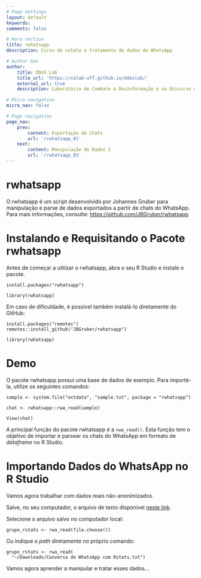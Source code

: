 ```yaml
---
# Page settings
layout: default
keywords:
comments: false

# Hero section
title: rwhatsapp
description: Curso de coleta e tratamento de dados do WhatsApp

# Author box
author:
    title: DDoS Lab
    title_url: 'https://colab-uff.github.io/ddoslab/'
    external_url: true
    description: Laboratório de Combate à Desinformação e ao Discurso de Ódio em Sistemas de Comunicação em Rede

# Micro navigation
micro_nav: false

# Page navigation
page_nav:
    prev:
        content: Exportação de Chats
        url: '/rwhatsapp_01'
    next:
        content: Manipulação de Dados 1
        url: '/rwhatsapp_03'
---
```


# rwhatsapp

O rwhatsapp é um script desenvolvido por Johannes Gruber para manipulação e parse de dados exportados a partir de chats do WhatsApp. Para mais informações, consulte: https://github.com/JBGruber/rwhatsapp


# Instalando e Requisitando o Pacote rwhatsapp

Antes de começar a utilizar o rwhatsapp, abra o seu R Studio e instale o pacote. 

```
install.packages("rwhatsapp")

library(rwhatsapp)
```

Em caso de dificuldade, é possível também instalá-lo diretamente do GitHub:

```
install.packages("remotes")
remotes::install_github("JBGruber/rwhatsapp")

library(rwhatsapp)
```

# Demo

O pacote rwhatsapp possui uma base de dados de exemplo. Para importá-la, utilize os seguintes comandos:

```
sample <- system.file("extdata", "sample.txt", package = "rwhatsapp")

chat <- rwhatsapp::rwa_read(sample)

View(chat)
```

A principal função do pacote rwhatsapp é a `rwa_read()`. Esta função tem o objetivo de importar e parsear os chats do WhatsApp em formato de *dataframe* no R Studio.


# Importando Dados do WhatsApp no R Studio

Vamos agora trabalhar com dados reais não-anonimizados.

Salve, no seu computador, o arquivo de texto disponível [neste link](https://raw.githubusercontent.com/ombudsmanviktor/workshop_rstats/main/aula8/Conversa%20do%20WhatsApp%20com%20Rstats.txt).

Selecione o arquivo salvo no computador local:

```
grupo_rstats <- rwa_read(file.choose())
```

Ou indique o *path* diretamente no próprio comando:

```
grupo_rstats <- rwa_read(
  "~/Downloads/Conversa do WhatsApp com Rstats.txt")
```

Vamos agora aprender a manipular e tratar esses dados...
